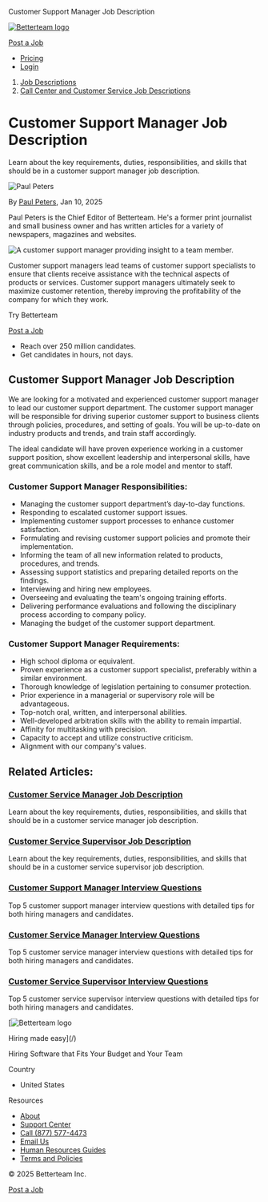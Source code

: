 <!-- Source: https://www.betterteam.com/customer-support-manager-job-description -->

Customer Support Manager Job Description

[![Betterteam logo](https://www.betterteam.com/static/betterteam-logo-60x307-20210126.svg)](/)

[Post a Job](https://app.betterteam.com/signup?utm_source=betterteam&utm_medium=internal&utm_campaign=bt-menubarcta&utm_term=usen-postajob-20240619)

* [Pricing](https://www.betterteam.com/pricing)
* [Login](https://app.betterteam.com/login)

1. [Job Descriptions](https://www.betterteam.com/job-descriptions)
2. [Call Center and Customer Service Job Descriptions](https://www.betterteam.com/job-descriptions/call-center-and-customer-service-job-descriptions)

# Customer Support Manager Job Description

Learn about the key requirements, duties, responsibilities, and skills that should be in a customer support manager job description.

![Paul Peters]()

By [Paul Peters](https://www.betterteam.com/en/contributors/paul-peters),
Jan 10, 2025

Paul Peters is the Chief Editor of Betterteam. He's a former print journalist and small business owner and has written articles for a variety of newspapers, magazines and websites.

![A customer support manager providing insight to a team member.](https://www.betterteam.com/images/betterteam-customer-support-manager-interview-questions-4088x2408-20250110_2025-01-10-062126_laxd.webp?crop=2:1,smart&width=730)

Customer support managers lead teams of customer support specialists to ensure that clients receive assistance with the technical aspects of products or services. Customer support managers ultimately seek to maximize customer retention, thereby improving the profitability of the company for which they work.

Try Betterteam

[Post a Job](https://app.betterteam.com/signup)

* Reach over 250 million candidates.
* Get candidates in hours, not days.

## Customer Support Manager Job Description

We are looking for a motivated and experienced customer support manager to lead our customer support department. The customer support manager will be responsible for driving superior customer support to business clients through policies, procedures, and setting of goals. You will be up-to-date on industry products and trends, and train staff accordingly.

The ideal candidate will have proven experience working in a customer support position, show excellent leadership and interpersonal skills, have great communication skills, and be a role model and mentor to staff.

### Customer Support Manager Responsibilities:

* Managing the customer support department’s day-to-day functions.
* Responding to escalated customer support issues.
* Implementing customer support processes to enhance customer satisfaction.
* Formulating and revising customer support policies and promote their implementation.
* Informing the team of all new information related to products, procedures, and trends.
* Assessing support statistics and preparing detailed reports on the findings.
* Interviewing and hiring new employees.
* Overseeing and evaluating the team's ongoing training efforts.
* Delivering performance evaluations and following the disciplinary process according to company policy.
* Managing the budget of the customer support department.

### Customer Support Manager Requirements:

* High school diploma or equivalent.
* Proven experience as a customer support specialist, preferably within a similar environment.
* Thorough knowledge of legislation pertaining to consumer protection.
* Prior experience in a managerial or supervisory role will be advantageous.
* Top-notch oral, written, and interpersonal abilities.
* Well-developed arbitration skills with the ability to remain impartial.
* Affinity for multitasking with precision.
* Capacity to accept and utilize constructive criticism.
* Alignment with our company's values.

## Related Articles:

### [Customer Service Manager Job Description](https://www.betterteam.com/customer-service-manager-job-description)

Learn about the key requirements, duties, responsibilities, and skills that should be in a customer service manager job description.

### [Customer Service Supervisor Job Description](https://www.betterteam.com/customer-service-supervisor-job-description)

Learn about the key requirements, duties, responsibilities, and skills that should be in a customer service supervisor job description.

### [Customer Support Manager Interview Questions](https://www.betterteam.com/customer-support-manager-interview-questions)

Top 5 customer support manager interview questions with detailed tips for both hiring managers and candidates.

### [Customer Service Manager Interview Questions](https://www.betterteam.com/customer-service-manager-interview-questions)

Top 5 customer service manager interview questions with detailed tips for both hiring managers and candidates.

### [Customer Service Supervisor Interview Questions](https://www.betterteam.com/customer-service-supervisor-interview-questions)

Top 5 customer service supervisor interview questions with detailed tips for both hiring managers and candidates.

[![Betterteam logo]()

Hiring made easy](/)

Hiring Software that Fits Your Budget and Your Team

Country

* United States

Resources

* [About](/en/about)
* [Support Center](https://support.betterteam.com/en/)
* [Call (877) 577-4473](tel:+1-877-577-4473)
* [Email Us](mailto:hello%40betterteam.com)
* [Human Resources Guides](https://www.betterteam.com/human-resources)
* [Terms and Policies](/en/terms-and-policies)

© 2025 Betterteam Inc.

[Post a Job](https://app.betterteam.com/signup?utm_source=betterteam&utm_medium=internal&utm_campaign=bt-guides-stickybottomcta&utm_term=enus-postajob-20240619)